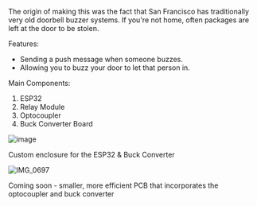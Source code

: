 The origin of making this was the fact that San Francisco has traditionally very old doorbell buzzer systems. If you're not home, often packages are left at the door to be stolen.

Features:
- Sending a push message when someone buzzes.
- Allowing you to buzz your door to let that person in.

Main Components:
1. ESP32
2. Relay Module
3. Optocoupler
4. Buck Converter Board

![image](https://github.com/AudiA420T/ESP32-Doorbell-Buzzer/assets/6942261/01527bd1-533d-40e7-897f-f203b5eb4d14)

Custom enclosure for the ESP32 & Buck Converter

![IMG_0697](https://github.com/user-attachments/assets/965ac898-8262-4a96-8d74-94e1cc032b1f)

Coming soon - smaller, more efficient PCB that incorporates the optocoupler and buck converter
